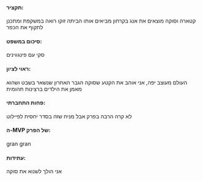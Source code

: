 #### **תקציר:**
קטארה וסוקה מוצאים את אנג בקרחון מביאים אותו הביתה זוקו רואה במשקפת ומתכנן לתקוף את הכפר
#### **סיכום במשפט:**
סקי עם פינגווינים
#### **ראוי לציון:**
העולם מעוצב יפה, אני אוהב את הקטע שסוקה הגבר האחרון שנשאר בשבט ושהוא מאמן את הילדים ברצינות תהומית
#### **פחות התחברתי:**
לא קרה הרבה בפרק אבל מניח שזה בסדר יחסית לפיילוט
#### **ה-MVP של הפרק:**
gran gran
#### **עתידות:**
אני הולך לשנוא את סוקה